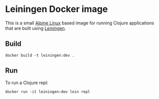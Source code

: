 # Leiningen Docker image
This is a small [Alpine Linux](http://www.alpinelinux.org/) based image for running Clojure applications that are built using [Leiningen](http://leiningen.org/).

## Build

    docker build -t leiningen:dev .

## Run
To run a Clojure repl:

	docker run -it leiningen:dev lein repl
